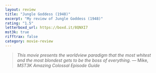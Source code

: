```yaml
---
layout: review
title: "Jungle Goddess (1948)"
excerpt: "My review of Jungle Goddess (1948)"
rating: "1.5"
letterboxd_url: https://boxd.it/8QNXI7
mst3k: true
rifftrax: false
category: movie-review
---
```


<blockquote><i>This movie presents the worldview paradigm that the most whitest and the most blondest gets to be the boss of everything.</i> — Mike, <i>MST3K Amazing Colossal Episode Guide</i></blockquote>
